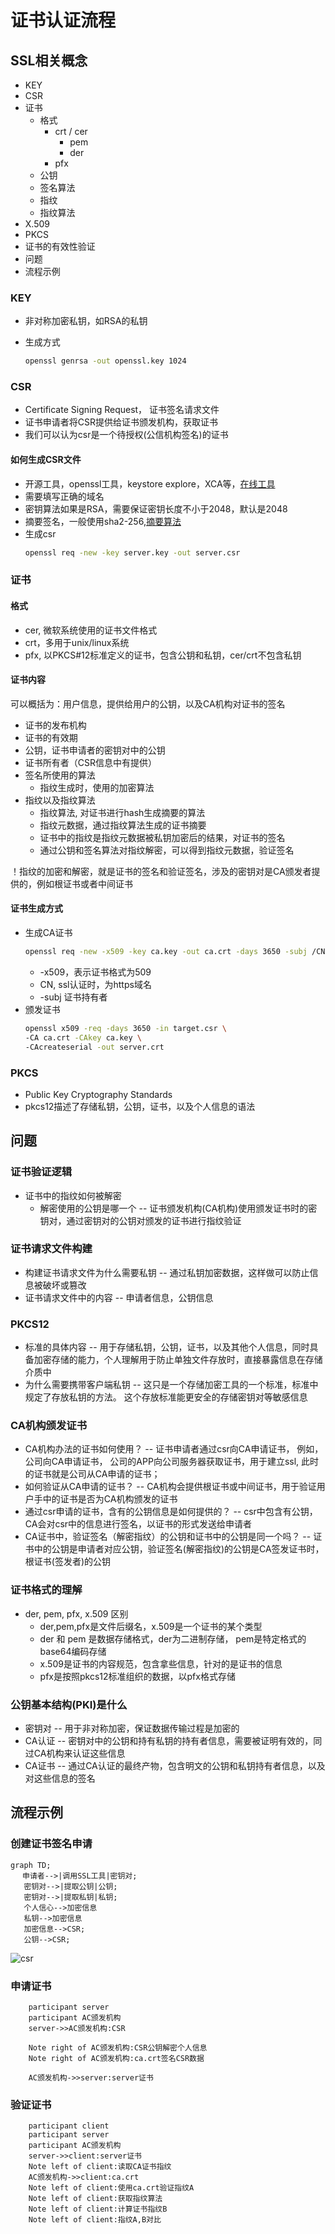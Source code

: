 # 证书认证流程

## SSL相关概念

* KEY
* CSR
* 证书
  * 格式
    * crt / cer
      * pem
      * der
    * pfx
  * 公钥
  * 签名算法
  * 指纹
  * 指纹算法
* X.509
* PKCS
* 证书的有效性验证
* 问题
* 流程示例

### KEY

* 非对称加密私钥，如RSA的私钥
* 生成方式

  ```sh
  openssl genrsa -out openssl.key 1024
  ```
  
### CSR

* Certificate Signing Request， 证书签名请求文件
* 证书申请者将CSR提供给证书颁发机构，获取证书
* 我们可以认为csr是一个待授权(公信机构签名)的证书

#### 如何生成CSR文件

* 开源工具，openssl工具，keystore explore，XCA等，[在线工具](https://myssl.com/csr_create.html)
* 需要填写正确的域名
* 密钥算法如果是RSA，需要保证密钥长度不小于2048，默认是2048
* 摘要签名，一般使用sha2-256,[摘要算法](https://segmentfault.com/a/1190000009085862)
* 生成csr
  ```sh
  openssl req -new -key server.key -out server.csr
  ```

### 证书

#### 格式

* cer, 微软系统使用的证书文件格式
* crt，多用于unix/linux系统
* pfx, 以PKCS#12标准定义的证书，包含公钥和私钥，cer/crt不包含私钥

#### 证书内容

可以概括为：用户信息，提供给用户的公钥，以及CA机构对证书的签名

* 证书的发布机构
* 证书的有效期
* 公钥，证书申请者的密钥对中的公钥
* 证书所有者（CSR信息中有提供）
* 签名所使用的算法
  * 指纹生成时，使用的加密算法 
* 指纹以及指纹算法
  * 指纹算法, 对证书进行hash生成摘要的算法
  * 指纹元数据，通过指纹算法生成的证书摘要
  * 证书中的指纹是指纹元数据被私钥加密后的结果，对证书的签名
  * 通过公钥和签名算法对指纹解密，可以得到指纹元数据，验证签名
  
！指纹的加密和解密，就是证书的签名和验证签名，涉及的密钥对是CA颁发者提供的，例如根证书或者中间证书


#### 证书生成方式

* 生成CA证书
  ```sh
  openssl req -new -x509 -key ca.key -out ca.crt -days 3650 -subj /CN=baidu.com
  ```
  * -x509，表示证书格式为509
  * CN, ssl认证时，为https域名
  * -subj 证书持有者
* 颁发证书
  ```sh
  openssl x509 -req -days 3650 -in target.csr \
  -CA ca.crt -CAkey ca.key \
  -CAcreateserial -out server.crt
  ```
### PKCS

* Public Key Cryptography Standards
* pkcs12描述了存储私钥，公钥，证书，以及个人信息的语法


## 问题

### 证书验证逻辑

* 证书中的指纹如何被解密
  * 解密使用的公钥是哪一个 -- 证书颁发机构(CA机构)使用颁发证书时的密钥对，通过密钥对的公钥对颁发的证书进行指纹验证
  
### 证书请求文件构建

* 构建证书请求文件为什么需要私钥 -- 通过私钥加密数据，这样做可以防止信息被破坏或篡改
* 证书请求文件中的内容 -- 申请者信息，公钥信息

### PKCS12

* 标准的具体内容 -- 用于存储私钥，公钥，证书，以及其他个人信息，同时具备加密存储的能力，个人理解用于防止单独文件存放时，直接暴露信息在存储介质中
* 为什么需要携带客户端私钥 -- 这只是一个存储加密工具的一个标准，标准中规定了存放私钥的方法。 这个存放标准能更安全的存储密钥对等敏感信息

### CA机构颁发证书

* CA机构办法的证书如何使用？ --  证书申请者通过csr向CA申请证书， 例如，公司向CA申请证书， 公司的APP向公司服务器获取证书，用于建立ssl, 此时的证书就是公司从CA申请的证书；
* 如何验证从CA申请的证书？ -- CA机构会提供根证书或中间证书，用于验证用户手中的证书是否为CA机构颁发的证书
* 通过csr申请的证书，含有的公钥信息是如何提供的？ -- csr中包含有公钥，CA会对csr中的信息进行签名，以证书的形式发送给申请者
* CA证书中，验证签名（解密指纹）的公钥和证书中的公钥是同一个吗？ -- 证书中的公钥是申请者对应公钥，验证签名(解密指纹)的公钥是CA签发证书时，根证书(签发者)的公钥

### 证书格式的理解

* der, pem, pfx, x.509 区别
  * der,pem,pfx是文件后缀名，x.509是一个证书的某个类型
  * der 和 pem 是数据存储格式，der为二进制存储， pem是特定格式的base64编码存储
  * x.509是证书的内容规范，包含拿些信息，针对的是证书的信息
  * pfx是按照pkcs12标准组织的数据，以pfx格式存储
  

### 公钥基本结构(PKI)是什么

* 密钥对 -- 用于非对称加密，保证数据传输过程是加密的
* CA认证 -- 密钥对中的公钥和持有私钥的持有者信息，需要被证明有效的，同过CA机构来认证这些信息
* CA证书 -- 通过CA认证的最终产物，包含明文的公钥和私钥持有者信息，以及对这些信息的签名

## 流程示例

### 创建证书签名申请
```mermaid
graph TD;
　 申请者-->|调用SSL工具|密钥对;
   密钥对-->|提取公钥|公钥;
   密钥对-->|提取私钥|私钥;
   个人信心-->加密信息
   私钥-->加密信息
   加密信息-->CSR;
   公钥-->CSR;
```
![csr](./image/CSR创建.png)

### 申请证书

```sequence
    participant server
    participant AC颁发机构
    server->>AC颁发机构:CSR
    
    Note right of AC颁发机构:CSR公钥解密个人信息
    Note right of AC颁发机构:ca.crt签名CSR数据

    AC颁发机构->>server:server证书

```

### 验证证书

```sequence
    participant client
    participant server
    participant AC颁发机构
    server->>client:server证书
    Note left of client:读取CA证书指纹
    AC颁发机构->>client:ca.crt
    Note left of client:使用ca.crt验证指纹A
    Note left of client:获取指纹算法
    Note left of client:计算证书指纹B
    Note left of client:指纹A,B对比
```

